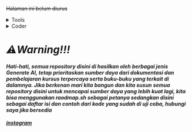 ~~Halaman ini belum diurus~~

<details>
  <summary>Tools</summary>

<div style="font-size: 10px;">
🔖 Semua Peralatan Termasuk OS
</div>

  <div style=
  "padding-left: 20px">
  <details>
    <summary>
    <a href=
    "../domain-spesifik/README.md">
    Linux
    </a>
    </summary>
    <div style=
    "padding-left: 20px">
      <ul>
            <li>
            <a href=
    "../public/sistem-operasi/linux/archlinux/README.md"
    >Archlinux
            </a>
            </li>
      </ul>
    </div>
  </details>

#

  <details>
    <summary>
    <a href=
    "../public/sistem-operasi/windows/README.md"
    >Windows
    </a>
    </summary>
    <div style=
            "padding-left: 20px"
            >
      <ul>
        <li>
        <a href=
                "../domain-spesifik/embeddeble/lua/README.md">Lua
        </a></li>
            <li><a href=
                "../domain-spesifik/embeddeble/python/README.md">Python
            </a></li>
      </ul>
    </div>
  </details>

#

  <details>
    <summary><a href=
    "../domain-spesifik/mobile/README.md"
    >CLI (command line interface)
    </a></summary>
    <div style=
    "padding-left: 20px">
      <ul>
        <li>
        <a href=
        "../domain-spesifik/mobile/README.md"
        >Flutter
        </a>
        </li>
        <li>
        <a href="../domain-spesifik/mobile/README.md/#1-pondasi-dart"
        >Dart
        </a>
        </li>
      </ul>
    </div>
  </details>

<!-- # -->

  <!-- <details> -->
    <!-- <summary><a href="../domain-spesifik/crypto/README.md" -->
    <!-- >🪙 Crypto -->
    <!-- </a></summary> -->
    <!-- <div style= -->
    <!-- "padding-left: 20px"> -->
      <!-- <ul> -->
        <!-- <li> -->
        <!-- <a href="../domain-spesifik/crypto/solidity/README.md" -->
        <!-- >Solidity -->
        <!-- </a> -->
        <!-- </li> -->
      <!-- </ul> -->
    <!-- </div> -->
  <!-- </details> -->

#

  </div>
<h3 id="satu"></h3>
</details>

<details>
  <summary>
  Coder
  </summary>
    <div style="font-size: 10px;">
 🚀Bidang Kode Dan Pemrograman
</div>

  <div style=
  "padding-left: 20px">
      <ul>
        <li>
    <a href="../public/programmer/domain-spesifik/README.md">
    📝 Domain Spesifik
    </a>
        </li>
      </ul>
   </summary>
<h3 id="batas"></h3>
</details>

<h3 id="batas"></h3>

# _⚠️Warning!!!_

#### _Hati-hati, semua repository disini di hasilkan oleh berbagai jenis Generate AI, tetap prioritaskan sumber daya dari dokumentasi dan pembelajaran kursus terpercaya serta buku-buku yang terkait di dalamnya. Jika berkenan mari kita bangun dan kita susun semua repository disini untuk mencapai sumber daya yang lebih kuat lagi, kita bisa menggunakan raodmap.sh sebagai petanya sedangkan disini sebagai daftar isi dan contoh dari kode yang sudah di uji coba, hubungi saya jika bersedia_

[**_instagram_**][1]

[1]: https://www.instagram.com/amirkhalilzain/

